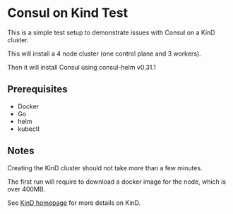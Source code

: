 # Consul on Kind Test

This is a simple test setup to demonstrate issues with Consul on a KinD cluster.

This will install a 4 node cluster (one control plane and 3 workers).

Then it will install Consul using consul-helm v0.31.1

## Prerequisites

* Docker
* Go
* helm
* kubectl

## Notes

Creating the KinD cluster should not take more than a few minutes.

The first run will require to download a docker image for the node, which is over 400MB.

See [KinD homepage](https://kind.sigs.k8s.io/) for more details on KinD.

